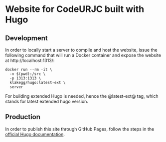 # Website for CodeURJC built with Hugo

## Development

In order to locally start a server to compile and host the website, issue the following command that will run a Docker container and expose the website at http://localhost:1313/:

```
docker run --rm -it \
  -v $(pwd):/src \
  -p 1313:1313 \
  klakegg/hugo:latest-ext \
  server
```

For building extended Hugo is needed, hence the @latest-ext@ tag, which stands for latest extended hugo version.

## Production

In order to publish this site through GitHub Pages, follow the steps in the [official Hugo documentation](https://gohugo.io/hosting-and-deployment/hosting-on-github/).